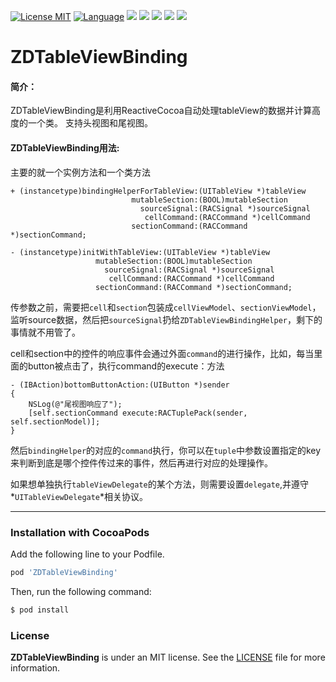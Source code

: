 [![License MIT](https://img.shields.io/badge/license-MIT-green.svg?style=flat)](https://github.com/faimin/ZDTableViewBinding/blob/master/Demo/LICENSE)
[![Language](http://img.shields.io/badge/language-objc-brightgreen.svg?style=flat
)](https://developer.apple.com/library/mac/documentation/Cocoa/Conceptual/ProgrammingWithObjectiveC/Introduction/Introduction.html)
[![](http://img.shields.io/travis/faimin/ZDTableViewBinding.svg?style=flat)](https://travis-ci.org/faimin/ZDTableViewBinding)
![](https://img.shields.io/cocoapods/v/ZDTableViewBinding.svg?style=flat)
![](https://img.shields.io/cocoapods/dt/ZDTableViewBinding.svg)
![](https://img.shields.io/cocoapods/dm/ZDTableViewBinding.svg)
![](https://img.shields.io/cocoapods/dw/ZDTableViewBinding.svg)

# ZDTableViewBinding

#### 简介：
ZDTableViewBinding是利用ReactiveCocoa自动处理tableView的数据并计算高度的一个类。
支持头视图和尾视图。
#### ZDTableViewBinding用法:
主要的就一个实例方法和一个类方法

```objc
+ (instancetype)bindingHelperForTableView:(UITableView *)tableView
                           mutableSection:(BOOL)mutableSection
                             sourceSignal:(RACSignal *)sourceSignal
                              cellCommand:(RACCommand *)cellCommand
                           sectionCommand:(RACCommand *)sectionCommand;

- (instancetype)initWithTableView:(UITableView *)tableView
                   mutableSection:(BOOL)mutableSection
                     sourceSignal:(RACSignal *)sourceSignal
                      cellCommand:(RACCommand *)cellCommand
                   sectionCommand:(RACCommand *)sectionCommand;               
```

传参数之前，需要把`cell`和`section`包装成`cellViewModel`、`sectionViewModel`，监听source数据，然后把`sourceSignal`扔给`ZDTableViewBindingHelper`，剩下的事情就不用管了。

cell和section中的控件的响应事件会通过外面`command`的进行操作，比如，每当里面的button被点击了，执行command的execute：方法

```objc
- (IBAction)bottomButtonAction:(UIButton *)sender
{
    NSLog(@"尾视图响应了");
    [self.sectionCommand execute:RACTuplePack(sender, self.sectionModel)];
}
```

然后`bindingHelper`的对应的`command`执行，你可以在`tuple`中参数设置指定的key来判断到底是哪个控件传过来的事件，然后再进行对应的处理操作。

>
如果想单独执行`tableViewDelegate`的某个方法，则需要设置`delegate`,并遵守*`UITableViewDelegate`*相关协议。

---

### Installation with CocoaPods
Add the following line to your Podfile.

```ruby
pod 'ZDTableViewBinding'
```

Then, run the following command:

```ruby
$ pod install
```

### License

**ZDTableViewBinding** is under an MIT license. See the [LICENSE](https://github.com/faimin/ZDTableViewBinding/blob/master/Demo/LICENSE) file for more information.



